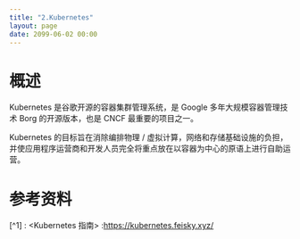 ```yaml
---
title: "2.Kubernetes"
layout: page
date: 2099-06-02 00:00
---
```


# 概述
Kubernetes 是谷歌开源的容器集群管理系统，是 Google 多年大规模容器管理技术 Borg 的开源版本，也是 CNCF 最重要的项目之一。


Kubernetes 的目标旨在消除编排物理 / 虚拟计算，网络和存储基础设施的负担，并使应用程序运营商和开发人员完全将重点放在以容器为中心的原语上进行自助运营。



# 参考资料
[^1] : <Kubernetes 指南> :https://kubernetes.feisky.xyz/

